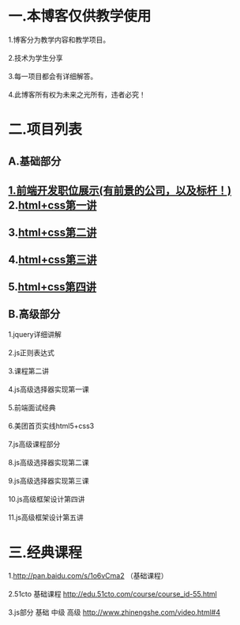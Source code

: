 一.本博客仅供教学使用
===================================  
   1.博客分为教学内容和教学项目。<br />  
   2.技术为学生分享<br />  
   3.每一项目都会有详细解答。<br />  
   4.此博客所有权为未来之光所有，违者必究！
   
   
二.项目列表
===================================  
   A.基础部分
--------------------------------------------------------   
   [1.前端开发职位展示(有前景的公司，以及标杆！)](https://github.com/tjlightfuture/lecture/blob/master/%E5%89%8D%E7%AB%AF%E5%BC%80%E5%8F%91%E8%81%8C%E4%BD%8D.pdf)<br />
   2.[html+css第一讲](https://github.com/tjlightfuture/lecture/blob/master/%E8%AF%BE%E7%A8%8B/html_css/7-6.html)<br />  
   3.[html+css第二讲](https://github.com/tjlightfuture/lecture/blob/master/%E8%AF%BE%E7%A8%8B/html_css/7-13.html)<br />  
   4.[html+css第三讲](https://github.com/tjlightfuture/lecture/blob/master/%E8%AF%BE%E7%A8%8B/html_css/07-20.html)<br />  
   5.[html+css第四讲](https://github.com/tjlightfuture/lecture/blob/master/%E8%AF%BE%E7%A8%8B/html_css/7-27.html)<br />  
   B.高级部分
--------------------------------------------------------   
   1.jquery详细讲解<br />  
   2.js正则表达式<br />  
   3.课程第二讲<br />  
   4.js高级选择器实现第一课<br />  
   5.前端面试经典<br />  
   6.美团首页实线html5+css3<br />  
   7.js高级课程部分<br />  
   8.js高级选择器实现第二课<br />  
   9.js高级选择器实现第三课<br />  
   10.js高级框架设计第四讲<br />  
   11.js高级框架设计第五讲
   
   
   
三.经典课程
===================================  
  1.http://pan.baidu.com/s/1o6vCma2 （基础课程）<br />  
  2.51cto 基础课程 http://edu.51cto.com/course/course_id-55.html<br />  
  3.js部分 基础 中级 高级  http://www.zhinengshe.com/video.html#4
   
   
   
   